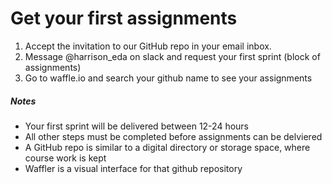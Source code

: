 # Get your first assignments

1. Accept the invitation to our GitHub repo in your email inbox.
2. Message @harrison_eda on slack and request your first sprint (block of assignments)
3. Go to waffle.io and search your github name to see your assignments 

##### Notes  
- Your first sprint will be delivered between 12-24 hours
- All other steps must be completed before assignments can be delviered
- A GitHub repo is similar to a digital directory or storage space, where course work is kept
- Waffler is a visual interface for that github repository
